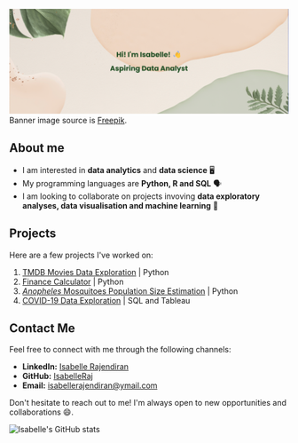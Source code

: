 [![MasterHead](banner.png)](https://github.com/IsabelleRaj)
Banner image source is [Freepik](https://www.freepik.com/).
## About me

- I am interested in **data analytics** and **data science** 🖥️
- My programming languages are **Python, R and SQL** 🗣️
- I am looking to collaborate on projects invoving **data exploratory analyses, data visualisation and machine learning** 👯

## Projects

Here are a few projects I've worked on:

1. [TMDB Movies Data Exploration](https://github.com/IsabelleRaj/TMDB-Movies-Data-Exploration) | Python
2. [Finance Calculator](https://github.com/IsabelleRaj/finance-calculator) | Python 
3. [_Anopheles_ Mosquitoes Population Size Estimation](https://github.com/IsabelleRaj/Anopheles-Population-Size) | Python
4. [COVID-19 Data Exploration](https://github.com/IsabelleRaj/covid_19_exploration) | SQL and Tableau


## Contact Me

Feel free to connect with me through the following channels:

- **LinkedIn:** [Isabelle Rajendiran](https://www.linkedin.com/in/isabelle-rajendiran/)
- **GitHub:** [IsabelleRaj](https://github.com/IsabelleRaj)
- **Email:** [isabellerajendiran@ymail.com](mailto:isabellerajendiran@ymail.com)

Don't hesitate to reach out to me! I'm always open to new opportunities and collaborations 😄.

![Isabelle's GitHub stats](https://github-readme-stats.vercel.app/api?username=IsabelleRaj&show_icons=true&theme=radical)
